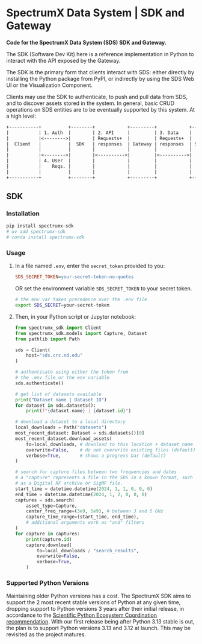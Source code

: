 # SpectrumX Data System | SDK and Gateway

**Code for the SpectrumX Data System (SDS) SDK and Gateway.**

The SDK (Software Dev Kit) here is a reference implementation in Python to interact with the API exposed by the Gateway.

The SDK is the primary form that clients interact with SDS: either directly by installing the Python package from PyPI, or indirectly by using the SDS Web UI or the Visualization Component.

Clients may use the SDK to authenticate, to push and pull data from SDS, and to discover assets stored in the system. In general, basic CRUD operations on SDS entities are to be eventually supported by this system. At a high level:

```txt
+-----------+          +--------+            +---------+            +---------------+
|           | 1. Auth  |        | 2. API     |         | 3. Data    |               |
|           |<-------->|        | Requests+  |         | Requests+  |               |
|  Client   |          |  SDK   | responses  | Gateway | responses  | SDS Data Store|
|           |          |        |            |         |            |               |
|           |<-------->|        |<---------->|         |<---------->|               |
|           | 4. User  |        |            |         |            |               |
|           |    Reqs. |        |            |         |            |               |
|           |          |        |            |         |            |               |
+-----------+          +--------+            +---------+            +---------------+
```

## SDK

### Installation

```bash
pip install spectrumx-sdk
# uv add spectrumx-sdk
# conda install spectrumx-sdk
```

### Usage

1. In a file named `.env`, enter the `secret_token` provided to you:

    ```ini
    SDS_SECRET_TOKEN=your-secret-token-no-quotes
    ```

    OR set the environment variable `SDS_SECRET_TOKEN` to your secret token.

    ```bash
    # the env var takes precedence over the .env file
    export SDS_SECRET=your-secret-token
    ```

2. Then, in your Python script or Jupyter notebook:

    ```python
    from spectrumx_sdk import Client
    from spectrumx_sdk.models import Capture, Dataset
    from pathlib import Path

    sds = Client(
        host="sds.crc.nd.edu"
    )

    # authenticate using either the token from
    # the .env file or the env variable
    sds.authenticate()

    # get list of datasets available
    print("Dataset name | Dataset ID")
    for dataset in sds.datasets():
        print(f"{dataset.name} | {dataset.id}")

    # download a dataset to a local directory
    local_downloads = Path("datasets")
    most_recent_dataset: Dataset = sds.datasets()[0]
    most_recent_dataset.download_assets(
        to=local_downloads, # download to this location + dataset_name
        overwrite=False,    # do not overwrite existing files (default)
        verbose=True,       # shows a progress bar (default)
    )

    # search for capture files between two frequencies and dates
    # a "capture" represents a file in the SDS in a known format, such
    # as a Digital RF archive or SigMF file.
    start_time = datetime.datetime(2024, 1, 1, 0, 0, 0)
    end_time = datetime.datetime(2024, 1, 2, 0, 0, 0)
    captures = sds.search(
        asset_type=Capture,
        center_freq_range=(3e9, 5e9), # between 3 and 5 GHz
        capture_time_range=(start_time, end_time),
        # additional arguments work as "and" filters
    )
    for capture in captures:
        print(capture.id)
        capture.download(
            to=local_downloads / "search_results",
            overwrite=False,
            verbose=True,
        )
    ```

### Supported Python Versions

Maintaining older Python versions has a cost. The SpectrumX SDK aims to support the 2 most recent stable versions of Python at any given time, dropping support to Python versions 3 years after their initial release, in accordance to the [Scientific Python Ecosystem Coordination recommendation](https://scientific-python.org/specs/spec-0000/). With our first release being after Python 3.13 stable is out, the plan is to support Python versions 3.13 and 3.12 at launch. This may be revisited as the project matures.
